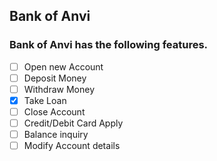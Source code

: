 ## Bank of Anvi

### Bank of Anvi has the following features.


- [ ] Open new Account
- [ ] Deposit Money
- [ ] Withdraw Money
- [x] Take Loan
- [ ] Close Account
- [ ] Credit/Debit Card Apply
- [ ] Balance inquiry
- [ ] Modify Account details